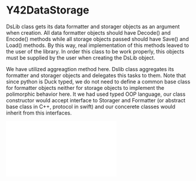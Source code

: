 # Y42DataStorage


DsLib class gets its data formatter and storager objects as an argument when creation. All data formatter objects should have Decode() and Encode()
methods while all storage objects passed should have Save() and Load() methods. By this way, real implementation of this methods leaved to the user of the 
library. In order this class to be work properly, this objects must be supplied by the user when creating the DsLib object.


We have utilized aggreagtion method here. Dslib class aggregates its formatter and storager objects and delegates this tasks to them.
Note that since python is Duck typed, we do not need to define a common base class for formatter objects neither for storage objects
to implement the polimorphic behavior here. It we had used typed OOP language, our class constructor would accept interface to Storager and Formatter (or abstract base class in C++, protocol in swift) and our concerete classes would inherit from this interfaces.

![Uml diagram](uml.pdf)
